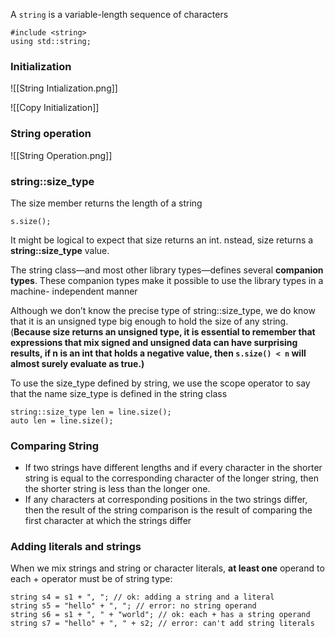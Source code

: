 A `string` is a variable-length sequence of characters

```
#include <string> 
using std::string;
```

### Initialization

![[String Intialization.png]]

![[Copy Initialization]]
### String operation

![[String Operation.png]]

### string::size_type

The size member returns the length of a string
```
s.size();
```
It might be logical to expect that size returns an int. nstead, size returns a **string::size_type** value.

The string class—and most other library types—defines several **companion types**. These companion types make it possible to use the library types in a machine- independent manner

Although we don’t know the precise type of string::size_type, we do know that it is an unsigned type big enough to hold the size of any string. (**Because size returns an unsigned type, it is essential to remember that expressions that mix signed and unsigned data can have surprising results, if n is an int that holds a negative value, then ``s.size() < n`` will almost surely evaluate as true.)**

To use the size_type defined by string, we use the scope operator to say that the name size_type is defined in the string class

```
string::size_type len = line.size();
auto len = line.size();
```


### Comparing String

- If two strings have different lengths and if every character in the shorter string is equal to the corresponding character of the longer string, then the shorter string is less than the longer one.
- If any characters at corresponding positions in the two strings differ, then the result of the string comparison is the result of comparing the first character at which the strings differ

### Adding literals and strings

When we mix strings and string or character literals, **at least one** operand to each + operator must be of string type:

```
string s4 = s1 + ", "; // ok: adding a string and a literal 
string s5 = "hello" + ", "; // error: no string operand
string s6 = s1 + ", " + "world"; // ok: each + has a string operand 
string s7 = "hello" + ", " + s2; // error: can't add string literals
```